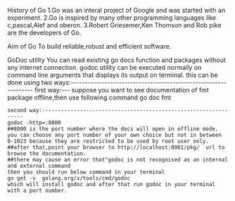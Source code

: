 History of Go
   1.Go was an interal project of Google and was started with an experiment.
   2.Go is inspired by many other programming languages like c,pascal,Alef and oberon.
   3.Robert Griesemer,Ken Thomson  and Rob pike are the developers of Go.

Aim of Go 
  To build reliable,robust and efficient software.

GoDoc utility
    You can read existing go docs function and packages without any internet connection.
    godoc utility can be executed normally on command line arguments that displays its output on terminal.
    this can be done using two ways:----------------------------------------------------------------
    first way:---
    suppose you want to see documentation of fmt package offline,then use following command
    go doc fmt

    second way:----------------------------------------------------------------
    godoc -http=:8000 
    ##8000 is the port number where the docs will open in offline mode.
    you can choose any port number of your own choice but not in between 0-1023 because they are restricted to be used by root user only.
    ##after that,point your browser to http://localhost:8001/pkg/  url to browse the documentation.
    ##there may cause an error that"godoc is not recognised as an internal and external command
    then you should run below command in your terminal
    go get -v  golang.org/x/tools/cmd/godoc
    which will install godoc and after that run godoc in your terminal with a port number.
    
